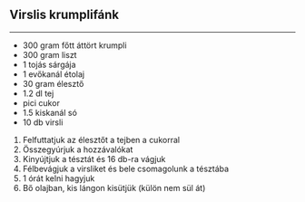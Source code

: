 ## Virslis krumplifánk

------------------------------------------------------------------------------------------------------------------------

-   300 gram főtt áttört krumpli
-   300 gram liszt
-   1 tojás sárgája
-   1 evőkanál étolaj
-   30 gram élesztő
-   1.2 dl tej
-   pici cukor
-   1.5 kiskanál só
-   10 db virsli

1.  Felfuttatjuk az élesztőt a tejben a cukorral
1.  Összegyúrjuk a hozzávalókat
1.  Kinyújtjuk a tésztát és 16 db-ra vágjuk
1.  Félbevágjuk a virsliket és bele csomagolunk a tésztába
1.  1 órát kelni hagyjuk
1.  Bő olajban, kis lángon kisütjük (külön nem sül át)


